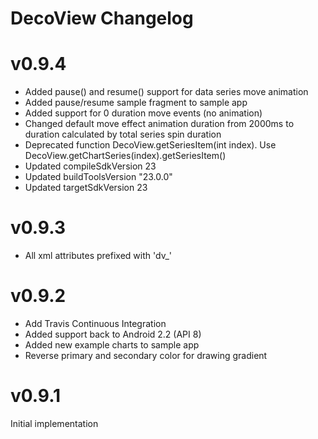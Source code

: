 # DecoView Changelog

v0.9.4
===

- Added pause() and resume() support for data series move animation
- Added pause/resume sample fragment to sample app
- Added support for 0 duration move events (no animation)
- Changed default move effect animation duration from 2000ms to duration calculated by total series spin duration
- Deprecated function DecoView.getSeriesItem(int index). Use DecoView.getChartSeries(index).getSeriesItem()
- Updated compileSdkVersion 23
- Updated buildToolsVersion "23.0.0"
- Updated targetSdkVersion 23

v0.9.3
===

- All xml attributes prefixed with 'dv_'

v0.9.2
===

- Add Travis Continuous Integration
- Added support back to Android 2.2 (API 8)
- Added new example charts to sample app
- Reverse primary and secondary color for drawing gradient


v0.9.1
===

Initial implementation
